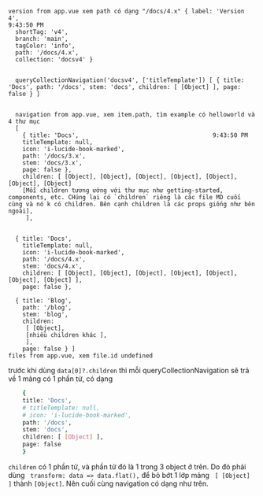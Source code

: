 ``` SH
version from app.vue xem path có dạng "/docs/4.x" { label: 'Version 4',                                                                9:43:50 PM
  shortTag: 'v4',
  branch: 'main',
  tagColor: 'info',
  path: '/docs/4.x',
  collection: 'docsv4' }


  queryCollectionNavigation('docsv4', ['titleTemplate']) [ { title: 'Docs', path: '/docs', stem: 'docs', children: [ [Object] ], page: false } ]


  navigation from app.vue, xem item.path, tìm example có helloworld và 4 thư mục 
  [ 
    { title: 'Docs',                                      9:43:50 PM
    titleTemplate: null,
    icon: 'i-lucide-book-marked',
    path: '/docs/3.x',
    stem: 'docs/3.x',
    page: false },
    children: [ [Object], [Object], [Object], [Object], [Object], [Object], [Object]
    [Mỗi children tương ướng với thư mục như getting-started, components, etc. CHúng lại có `children` riêng là các file MD cuối cùng và nó k có children. Bên cạnh children là các props giống như bên ngoài],
     ],
    

  { title: 'Docs',
    titleTemplate: null,
    icon: 'i-lucide-book-marked',
    path: '/docs/4.x',
    stem: 'docs/4.x',
    children: [ [Object], [Object], [Object], [Object], [Object], [Object], [Object] ],
    page: false },

  { title: 'Blog',
    path: '/blog',
    stem: 'blog',
    children:
     [ [Object],
     [nhiều children khác ],
     ],
    page: false } ]
files from app.vue, xem file.id undefined  
```
trước khi  dùng `data[0]?.children` thì mỗi queryCollectionNavigation sẽ trả về 1 mảng có 1 phần tử, có dạng
```sh
    {   
    title: 'Docs',
    # titleTemplate: null,
    # icon: 'i-lucide-book-marked',
    path: '/docs',
    stem: 'docs',
    children: [ [Object] ],
    page: false 
    }
```
`children` có 1 phần tử,  và phần tử đó là 1 trong 3 object ở trên. 
Do đó phải dùng ` transform: data => data.flat(),` để bỏ bớt 1 lớp mảng ` [ [Object] ]` thành ` [Object] `. Nên cuối cùng navigation có dạng như trên.

```sh